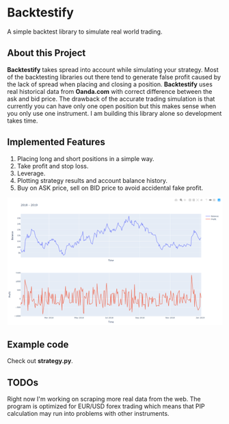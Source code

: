 # Backtestify

A simple backtest library to simulate real world trading. 

## About this Project

**Backtestify** takes spread into account while simulating your strategy. Most of the backtesting libraries out there tend to generate false profit caused by the lack of spread when placing and closing a position. **Backtestify** uses real historical data from **Oanda.com** with correct difference between the ask and bid price.
The drawback of the accurate trading simulation is that currently you can have only one open position but this makes sense when you only use one instrument. 
I am building this library alone so development takes time.

## Implemented Features 

1. Placing long and short positions in a simple way.
2. Take profit and stop loss.
3. Leverage.
4. Plotting strategy results and account balance history.
5. Buy on ASK price, sell on BID price to avoid accidental fake profit.

![Backtest Result](https://github.com/Imetomi/Backtestify/blob/master/data/plot.PNG)

## Example code

Check out **strategy.py**.

## TODOs

Right now I'm working on scraping more real data from the web. The program is optimized for EUR/USD forex trading which means that PIP calculation may run into problems with other instruments.
